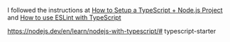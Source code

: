 I followed the instructions at [How to Setup a TypeScript + Node.js Project](https://khalilstemmler.com/blogs/typescript/node-starter-project/) and [How to use ESLint with TypeScript](https://khalilstemmler.com/blogs/typescript/eslint-for-typescript/)

https://nodejs.dev/en/learn/nodejs-with-typescript/# typescript-starter
